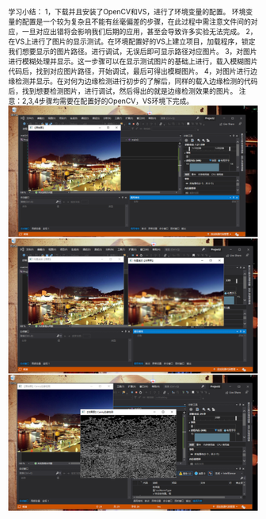 学习小结：
1，下载并且安装了OpenCV和VS，进行了环境变量的配置。
环境变量的配置是一个较为复杂且不能有丝毫偏差的步骤，在此过程中需注意文件间的对应，一旦对应出错将会影响我们后期的应用，甚至会导致许多实验无法完成。
2，在VS上进行了图片的显示测试。在环境配置好的VS上建立项目，加载程序，锁定我们想要显示的图片路径。进行调试，无误后即可显示路径对应图片。
3，对图片进行模糊处理并显示。这一步骤可以在显示测试图片的基础上进行，载入模糊图片代码后，找到对应图片路径，开始调试，最后可得出模糊图片。
4，对图片进行边缘检测并显示。在对何为边缘检测进行初步的了解后，同样的载入边缘检测的代码后，找到想要检测图片，进行调试，然后得出的就是边缘检测效果的图片。
注意：2,3,4步骤均需要在配置好的OpenCV，VS环境下完成。
![](a1.png)
![](a2.png)
![](a3.png)